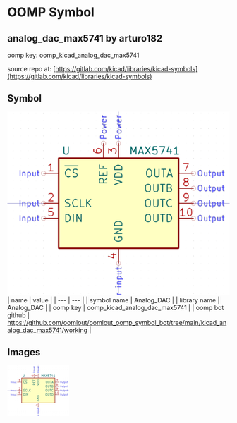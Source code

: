 # OOMP Symbol  
## analog_dac_max5741  by arturo182  
  
oomp key: oomp_kicad_analog_dac_max5741  
  
source repo at: [https://gitlab.com/kicad/libraries/kicad-symbols](https://gitlab.com/kicad/libraries/kicad-symbols)  
## Symbol  
  
[![working.png](working_600.png)](working.png)  
| name | value | 
| --- | --- | 
| symbol name | Analog_DAC | 
| library name | Analog_DAC | 
| oomp key | oomp_kicad_analog_dac_max5741 | 
| oomp bot github | https://github.com/oomlout/oomlout_oomp_symbol_bot/tree/main/kicad_analog_dac_max5741/working | 
## Images  
  
[![working.png](working_140.png)](working.png)  
